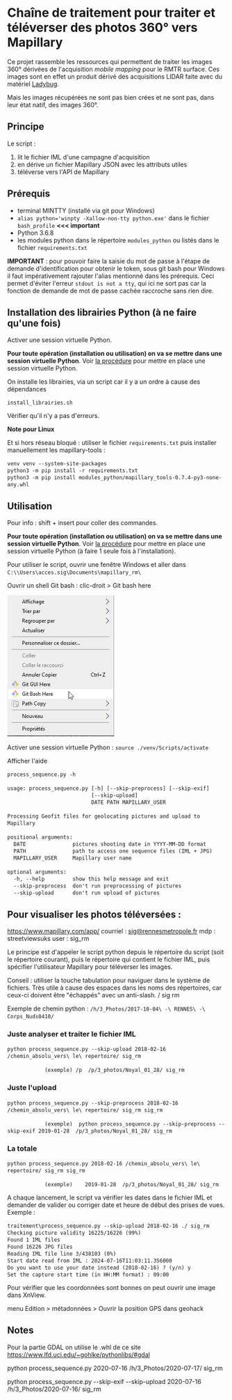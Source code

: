 # Chaîne de traitement pour traiter et téléverser des photos 360° vers Mapillary

Ce projet rassemble les ressources qui permettent de traiter les images 360° dérivées de l'acquisition *mobile mapping* pour le RMTR surface. Ces images sont en effet un produit dérivé des acquisitions LIDAR faite avec du matériel [Ladybug](https://www.flir.fr/products/ladybug5plus/).

Mais les images récupérées ne sont pas bien crées et ne sont pas, dans leur état natif, des images 360°.


## Principe

Le script :
1. lit le fichier IML d'une campagne d'acquisition
2. en dérive un fichier Mapillary JSON avec les attributs utiles
3. téléverse vers l'API de Mapillary


## Prérequis

- terminal MINTTY (installé via git pour Windows)
- `alias python='winpty -Xallow-non-tty python.exe'` dans le fichier `bash_profile` **<<< important**
- Python 3.6.8
- les modules python dans le répertoire `modules_python` ou listés dans le fichier `requirements.txt`


**IMPORTANT** : pour pouvoir faire la saisie du mot de passe à l'étape de demande d'identification pour obtenir le token, sous git bash pour Windows il faut impérativement rajouter l'alias mentionné dans les prérequis. Ceci permet d'éviter l'erreur `stdout is not a tty`, qui ici ne sort pas car la fonction de demande de mot de passe cachée raccroche sans rien dire.




## Installation des librairies Python (à ne faire qu'une fois)

Activer une session virtuelle Python.

**Pour toute opération (installation ou utilisation) on va se mettre dans une session virtuelle Python**. Voir [la procédure](python_venv.md) pour mettre en place une session virtuelle Python.


On installe les librairies, via un script car il y a un ordre à cause des dépendances

	install_librairies.sh

Vérifier qu'il n'y a pas d'erreurs.

**Note pour Linux**

Et si hors réseau bloqué : utiliser le fichier `requirements.txt` puis installer manuellement les mapillary-tools :

```
venv venv --system-site-packages
python3 -m pip install -r requirements.txt
python3 -m pip install modules_python/mapillary_tools-0.7.4-py3-none-any.whl
```


## Utilisation

Pour info : shift + insert pour coller des commandes.

**Pour toute opération (installation ou utilisation) on va se mettre dans une session virtuelle Python**. Voir [la procédure](python_venv.md) pour mettre en place une session virtuelle Python (à faire 1 seule fois à l'installation).


Pour utiliser le script, ouvrir une fenêtre Windows et aller dans `C:\\Users\acces.sig\Documents\mapillary_rm\`

Ouvrir un shell Git bash : clic-droit > Git bash here

![](images/git_bash.png)


Activer une session virtuelle Python : `source ./venv/Scripts/activate`


Afficher l'aide

	process_sequence.py -h

	usage: process_sequence.py [-h] [--skip-preprocess] [--skip-exif]
							   [--skip-upload]
							   DATE PATH MAPILLARY_USER

	Processing Geofit files for geolocating pictures and upload to Mapillary

	positional arguments:
	  DATE               pictures shooting date in YYYY-MM-DD format
	  PATH               path to access one sequence files (IML + JPG)
	  MAPILLARY_USER     Mapillary user name

	optional arguments:
	  -h, --help         show this help message and exit
	  --skip-preprocess  don't run preprocessing of pictures
	  --skip-upload      don't run upload of pictures


## Pour visualiser les photos téléversées :
https://www.mapillary.com/app/
courriel : sig@rennesmetropole.fr
mdp : streetviewsuks
user : sig_rm	  
	  

Le principe est d'appeler le script python depuis le répertoire du script (soit le répertoire courant), puis le répertoire qui contient le fichier IML, puis spécifier l'utilisateur Mapillary pour téléverser les images.


Conseil : utiliser la touche tabulation pour naviguer dans le système de fichiers. Très utile à cause des espaces dans les noms des répertoires, car ceux-ci doivent être "échappés" avec un anti-slash.
/ sig rm

Exemple de chemin python : `/h/3_Photos/2017-10-04\ -\ RENNES\ -\ Corps_Nuds0410/`



### Juste analyser et traiter le fichier IML

	python process_sequence.py --skip-upload 2018-02-16 /chemin_absolu_vers\ le\ repertoire/ sig_rm
	
				(exemple) /p  /p/3_photos/Noyal_01_28/ sig_rm

### Juste l'upload

	python process_sequence.py --skip-preprocess 2018-02-16 /chemin_absolu_vers\ le\ repertoire/ sig_rm sig_rm

				(exemple)  python process_sequence.py --skip-preprocess --skip-exif 2019-01-28  /p/3_photos/Noyal_01_28/ sig_rm
	
	
### La totale

	python process_sequence.py 2018-02-16 /chemin_absolu_vers\ le\ repertoire/ sig_rm sig_rm

				(exemple)    2019-01-28  /p/3_photos/Noyal_01_28/ sig_rm

A chaque lancement, le script va vérifier les dates dans le fichier IML et demander de valider ou corriger date et heure de début des prises de vues.
Exemple :


	traitement\process_sequence.py --skip-upload 2018-02-16 ./ sig_rm
	Checking picture validity 16225/16226 (99%)
	Found 1 IML files
	Found 16226 JPG files
	Reading IML file line 3/438103 (0%)
	Start date read from IML : 2024-07-16T11:03:11.356000
	Do you want to use your date instead (2018-02-16) ? (y/n) y
	Set the capture start time (in HH:MM format) : 09:00



Pour vérifier que les coordonnées sont bonnes on peut ouvrir une image dans XnView.

menu Edition > métadonnées > Ouvrir la position GPS dans geohack



## Notes

Pour la partie GDAL on utilise le .whl de ce site
https://www.lfd.uci.edu/~gohlke/pythonlibs/#gdal



python process_sequence.py 2020-07-16 /h/3_Photos/2020-07-17/ sig_rm


python process_sequence.py --skip-exif --skip-upload 2020-07-16 /h/3_Photos/2020-07-16/ sig_rm
